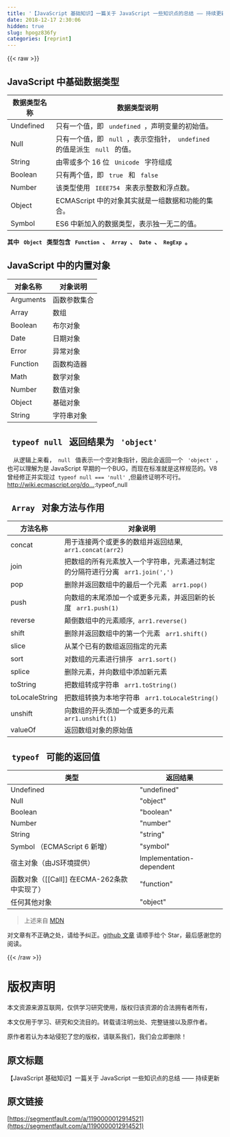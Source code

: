 ```yaml
---
title: '【JavaScript 基础知识】一篇关于 JavaScript 一些知识点的总结 —— 持续更新' 
date: 2018-12-17 2:30:06
hidden: true
slug: hpogz836fy
categories: [reprint]
---
```


{{< raw >}}

                    
<h2 id="articleHeader0">JavaScript 中基础数据类型</h2>
<table>
<thead><tr>
<th>数据类型名称</th>
<th>数据类型说明</th>
</tr></thead>
<tbody>
<tr>
<td>Undefined</td>
<td>只有一个值，即 <code> undefined </code>，声明变量的初始值。</td>
</tr>
<tr>
<td>Null</td>
<td>只有一个值，即 <code> null </code>，表示空指针，<code> undefined </code> 的值是派生 <code> null </code> 的值。</td>
</tr>
<tr>
<td>String</td>
<td>由零或多个 16 位 <code> Unicode </code> 字符组成</td>
</tr>
<tr>
<td>Boolean</td>
<td>只有两个值，即 <code> true </code> 和 <code> false </code>
</td>
</tr>
<tr>
<td>Number</td>
<td>该类型使用 <code> IEEE754 </code> 来表示整数和浮点数。</td>
</tr>
<tr>
<td>Object</td>
<td>ECMAScript 中的对象其实就是一组数据和功能的集合。</td>
</tr>
<tr>
<td>Symbol</td>
<td>ES6 中新加入的数据类型，表示独一无二的值。</td>
</tr>
</tbody>
</table>
<p><strong>其中 <code> Object </code> 类型包含 <code> Function </code>、<code> Array </code>、<code> Date </code>、<code> RegExp </code>。</strong></p>
<h2 id="articleHeader1">JavaScript 中的内置对象</h2>
<table>
<thead><tr>
<th>对象名称</th>
<th>对象说明</th>
</tr></thead>
<tbody>
<tr>
<td>Arguments</td>
<td>函数参数集合</td>
</tr>
<tr>
<td>Array</td>
<td>数组</td>
</tr>
<tr>
<td>Boolean</td>
<td>布尔对象</td>
</tr>
<tr>
<td>Date</td>
<td>日期对象</td>
</tr>
<tr>
<td>Error</td>
<td>异常对象</td>
</tr>
<tr>
<td>Function</td>
<td>函数构造器</td>
</tr>
<tr>
<td>Math</td>
<td>数学对象</td>
</tr>
<tr>
<td>Number</td>
<td>数值对象</td>
</tr>
<tr>
<td>Object</td>
<td>基础对象</td>
</tr>
<tr>
<td>String</td>
<td>字符串对象</td>
</tr>
</tbody>
</table>
<h2 id="articleHeader2">
<code> typeof null </code> 返回结果为 <code> 'object' </code>
</h2>
<p>  从逻辑上来看，<code> null </code> 值表示一个空对象指针，因此会返回一个 <code> 'object' </code>，也可以理解为是 JavaScript 早期的一个BUG，而现在标准就是这样规范的。V8曾经修正并实现过<code> typeof null === 'null' </code>,但最终证明不可行。<a href="http://wiki.ecmascript.org/doku.php?id=harmony" rel="nofollow noreferrer" target="_blank">http://wiki.ecmascript.org/do...</a>:typeof_null</p>
<h2 id="articleHeader3">
<code> Array </code> 对象方法与作用</h2>
<table>
<thead><tr>
<th>方法名称</th>
<th>对象说明</th>
</tr></thead>
<tbody>
<tr>
<td>concat</td>
<td>用于连接两个或更多的数组并返回结果,<code> arr1.concat(arr2)  </code>
</td>
</tr>
<tr>
<td>join</td>
<td>把数组的所有元素放入一个字符串，元素通过制定的分隔符进行分离 <code> arr1.join(',') </code>
</td>
</tr>
<tr>
<td>pop</td>
<td>删除并返回数组中的最后一个元素 <code> arr1.pop() </code>
</td>
</tr>
<tr>
<td>push</td>
<td>向数组的末尾添加一个或更多元素，并返回新的长度 <code> arr1.push(1) </code>
</td>
</tr>
<tr>
<td>reverse</td>
<td>颠倒数组中的元素顺序,<code> arr1.reverse() </code>
</td>
</tr>
<tr>
<td>shift</td>
<td>删除并返回数组中的第一个元素  <code> arr1.shift() </code>
</td>
</tr>
<tr>
<td>slice</td>
<td>从某个已有的数组返回指定的元素</td>
</tr>
<tr>
<td>sort</td>
<td>对数组的元素进行排序 <code> arr1.sort() </code>
</td>
</tr>
<tr>
<td>splice</td>
<td>删除元素，并向数组中添加新元素</td>
</tr>
<tr>
<td>toString</td>
<td>把数组转成字符串 <code> arr1.toString() </code>
</td>
</tr>
<tr>
<td>toLocaleString</td>
<td>把数组转换为本地字符串 <code> arr1.toLocaleString() </code>
</td>
</tr>
<tr>
<td>unshift</td>
<td>向数组的开头添加一个或更多的元素 <code> arr1.unshift(1) </code>
</td>
</tr>
<tr>
<td>valueOf</td>
<td>返回数组对象的原始值</td>
</tr>
</tbody>
</table>
<h2 id="articleHeader4">
<code> typeof </code> 可能的返回值</h2>
<table>
<thead><tr>
<th>类型</th>
<th>返回结果</th>
</tr></thead>
<tbody>
<tr>
<td>Undefined</td>
<td>"undefined"</td>
</tr>
<tr>
<td>Null</td>
<td>"object"</td>
</tr>
<tr>
<td>Boolean</td>
<td>"boolean"</td>
</tr>
<tr>
<td>Number</td>
<td>"number"</td>
</tr>
<tr>
<td>String</td>
<td>"string"</td>
</tr>
<tr>
<td>Symbol （ECMAScript 6 新增）</td>
<td>"symbol"</td>
</tr>
<tr>
<td>宿主对象（由JS环境提供）</td>
<td>Implementation-dependent</td>
</tr>
<tr>
<td>函数对象（[[Call]] 在ECMA-262条款中实现了）</td>
<td>"function"</td>
</tr>
<tr>
<td>任何其他对象</td>
<td>"object"</td>
</tr>
</tbody>
</table>
<blockquote>上述来自 <a href="https://developer.mozilla.org/zh-CN/docs/Web/JavaScript/Reference/Operators/typeof" rel="nofollow noreferrer" target="_blank">MDN</a>
</blockquote>
<p>对文章有不正确之处，请给予纠正。<a href="https://github.com/SilenceHVK/articles/issues/16" rel="nofollow noreferrer" target="_blank">github 文章</a> 请顺手给个 Star，最后感谢您的阅读。</p>

                
{{< /raw >}}

# 版权声明
本文资源来源互联网，仅供学习研究使用，版权归该资源的合法拥有者所有，

本文仅用于学习、研究和交流目的。转载请注明出处、完整链接以及原作者。

原作者若认为本站侵犯了您的版权，请联系我们，我们会立即删除！

## 原文标题
【JavaScript 基础知识】一篇关于 JavaScript 一些知识点的总结 —— 持续更新

## 原文链接
[https://segmentfault.com/a/1190000012914521](https://segmentfault.com/a/1190000012914521)

